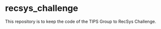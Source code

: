 recsys_challenge
================

This repository is to keep the code of the TIPS Group to RecSys Challenge.

